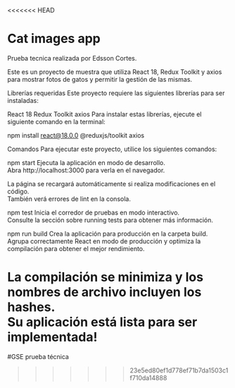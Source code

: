<<<<<<< HEAD
# Cat images app

Prueba tecnica realizada por Edsson Cortes.

Este es un proyecto de muestra que utiliza React 18, Redux Toolkit y axios para mostrar fotos de gatos y permitir la gestión de las mismas.

Librerías requeridas
Este proyecto requiere las siguientes librerías para ser instaladas:

React 18
Redux Toolkit
axios
Para instalar estas librerías, ejecute el siguiente comando en la terminal:

npm install react@18.0.0 @reduxjs/toolkit axios

Comandos
Para ejecutar este proyecto, utilice los siguientes comandos:

npm start
Ejecuta la aplicación en modo de desarrollo.<br />
Abra http://localhost:3000 para verla en el navegador.

La página se recargará automáticamente si realiza modificaciones en el código.<br />
También verá errores de lint en la consola.

npm test
Inicia el corredor de pruebas en modo interactivo.<br />
Consulte la sección sobre running tests para obtener más información.

npm run build
Crea la aplicación para producción en la carpeta build.<br />
Agrupa correctamente React en modo de producción y optimiza la compilación para obtener el mejor rendimiento.

La compilación se minimiza y los nombres de archivo incluyen los hashes.<br />
Su aplicación está lista para ser implementada!
=======
#GSE prueba técnica
>>>>>>> 23e5ed80ef1d778ef71b7da1503c1f710da14888
